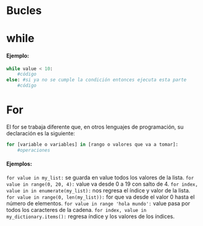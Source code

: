 # Bucles

# while

#### Ejemplo:

~~~python
while value < 10:
	#código
else: #si ya no se cumple la condición entonces ejecuta esta parte
	#código 
~~~

# For

El for se trabaja diferente que, en otros lenguajes de programación, su declaración es la siguiente:

```python
for [variable o variables] in [rango o valores que va a tomar]:
    #operaciones
```

#### Ejemplos:

`for value in my_list:` se guarda en value todos los valores de la lista.
`for value in range(0, 20, 4):` value va desde 0 a 19 con salto de 4.
`for index, value in in enumerate(my_list):` nos regresa el índice y valor de la lista.
`for value in range(0, len(my_list)):` for que va desde el valor 0 hasta el número de elementos.
`for value in range 'hola mundo':` value pasa por todos los caracteres de la cadena.
`for index, value in my_dictionary.items():` regresa índice y los valores de los índices.